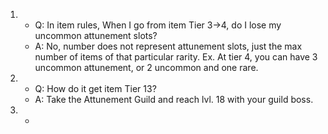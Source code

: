 1.  - Q: In item rules, When I go from item Tier 3->4, do I lose my uncommon attunement slots?
    - A: No, number does not represent attunement slots, just the max number of items of that particular rarity. Ex. At tier 4, you can have 3 uncommon attunement, or 2 uncommon and one rare.

2.  - Q: How do it get item Tier 13?
    - A: Take the Attunement Guild and reach lvl. 18 with your guild boss.

3.  - 